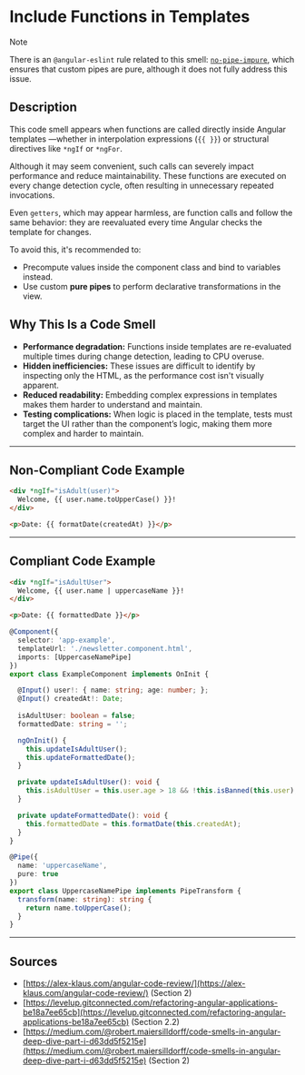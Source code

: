 # Include Functions in Templates

> [!NOTE]
> There is an `@angular-eslint` rule related to this smell: [`no-pipe-impure`](https://github.com/angular-eslint/angular-eslint/blob/main/packages/eslint-plugin/docs/rules/no-pipe-impure.md), which ensures that custom pipes are pure, although it does not fully address this issue.

## Description

This code smell appears when functions are called directly inside Angular templates —whether in interpolation expressions (`{{ }}`) or structural directives like `*ngIf` or `*ngFor`.

Although it may seem convenient, such calls can severely impact performance and reduce maintainability. These functions are executed on every change detection cycle, often resulting in unnecessary repeated invocations.

Even `getters`, which may appear harmless, are function calls and follow the same behavior: they are reevaluated every time Angular checks the template for changes.

To avoid this, it's recommended to:

- Precompute values inside the component class and bind to variables instead.
- Use custom **pure pipes** to perform declarative transformations in the view.

## Why This Is a Code Smell

- **Performance degradation:** Functions inside templates are re-evaluated multiple times during change detection, leading to CPU overuse.
- **Hidden inefficiencies:** These issues are difficult to identify by inspecting only the HTML, as the performance cost isn't visually apparent.
- **Reduced readability:** Embedding complex expressions in templates makes them harder to understand and maintain.
- **Testing complications:** When logic is placed in the template, tests must target the UI rather than the component’s logic, making them more complex and harder to maintain.


---

## Non-Compliant Code Example

```html
<div *ngIf="isAdult(user)">
  Welcome, {{ user.name.toUpperCase() }}!
</div>

<p>Date: {{ formatDate(createdAt) }}</p>
```

---

## Compliant Code Example

```html
<div *ngIf="isAdultUser">
  Welcome, {{ user.name | uppercaseName }}!
</div>

<p>Date: {{ formattedDate }}</p>
```

```ts
@Component({ 
  selector: 'app-example',
  templateUrl: './newsletter.component.html',
  imports: [UppercaseNamePipe]
})
export class ExampleComponent implements OnInit {

  @Input() user!: { name: string; age: number; };
  @Input() createdAt!: Date;
  
  isAdultUser: boolean = false;
  formattedDate: string = '';

  ngOnInit() {
    this.updateIsAdultUser();
    this.updateFormattedDate();
  }

  private updateIsAdultUser(): void {
    this.isAdultUser = this.user.age > 18 && !this.isBanned(this.user);
  }

  private updateFormattedDate(): void {
    this.formattedDate = this.formatDate(this.createdAt);
  }
}
```

```ts
@Pipe({
  name: 'uppercaseName',
  pure: true
})
export class UppercaseNamePipe implements PipeTransform {
  transform(name: string): string {
    return name.toUpperCase();
  }
}
```

---

## Sources

- [https://alex-klaus.com/angular-code-review/](https://alex-klaus.com/angular-code-review/) (Section 2)
- [https://levelup.gitconnected.com/refactoring-angular-applications-be18a7ee65cb](https://levelup.gitconnected.com/refactoring-angular-applications-be18a7ee65cb) (Section 2.2)
- [https://medium.com/@robert.maiersilldorff/code-smells-in-angular-deep-dive-part-i-d63dd5f5215e](https://medium.com/@robert.maiersilldorff/code-smells-in-angular-deep-dive-part-i-d63dd5f5215e) (Section 2)

